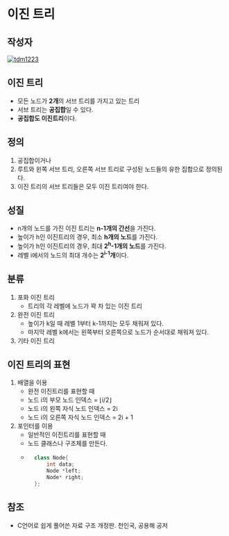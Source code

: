 # **이진 트리**

## 작성자
[![tdm1223](https://avatars1.githubusercontent.com/u/21440957?s=100&v=4)](https://github.com/tdm1223)

## 이진 트리
- 모든 노드가 **2개**의 서브 트리를 가지고 있는 트리
- 서브 트리는 **공집합**일 수 있다.
- **공집합도 이진트리**이다.

## 정의
1. 공집합이거나
2. 루트와 왼쪽 서브 트리, 오른쪽 서브 트리로 구성된 노드들의 유한 집합으로 정의된다.
3. 이진 트리의 서브 트리들은 모두 이진 트리여야 한다.

## 성질
- n개의 노드를 가진 이진 트리는 **n-1개의 간선**을 가진다.
- 높이가 h인 이진트리의 경우, 최소 **h개의 노드**를 가진다.
- 높이가 h인 이진트리의 경우, 최대 **2<sup>h</sup>-1개의 노드**를 가진다.
- 레벨 i에서의 노드의 최대 개수는 **2<sup>i-1</sup>개**이다.

## 분류
1. 포화 이진 트리
    - 트리의 각 레벨에 노드가 꽉 차 있는 이진 트리
2. 완전 이진 트리
    - 높이가 k일 때 레벨 1부터 k-1까지는 모두 채워져 있다.
    - 마지막 레벨 k에서는 왼쪽부터 오른쪽으로 노드가 순서대로 채워져 있다.
3. 기타 이진 트리

## 이진 트리의 표현
1. 배열을 이용
    - 완전 이진트리를 표현할 때
    - 노드 i의 부모 노드 인덱스 = ⌊i/2⌋
    - 노드 i의 왼쪽 자식 노드 인덱스 = 2i
    - 노드 i의 오른쪽 자식 노드 인덱스 = 2i + 1
2. 포인터를 이용
    - 일반적인 이진트리를 표현할 때
    - 노드 클래스나 구조체를 만든다.
    - ```cpp
        class Node{
            int data;
            Node *left;
            Node* right;
        };
        ```

## 참조
- C언어로 쉽게 풀어쓴 자료 구조 개정판. 천인국, 공용해 공저

